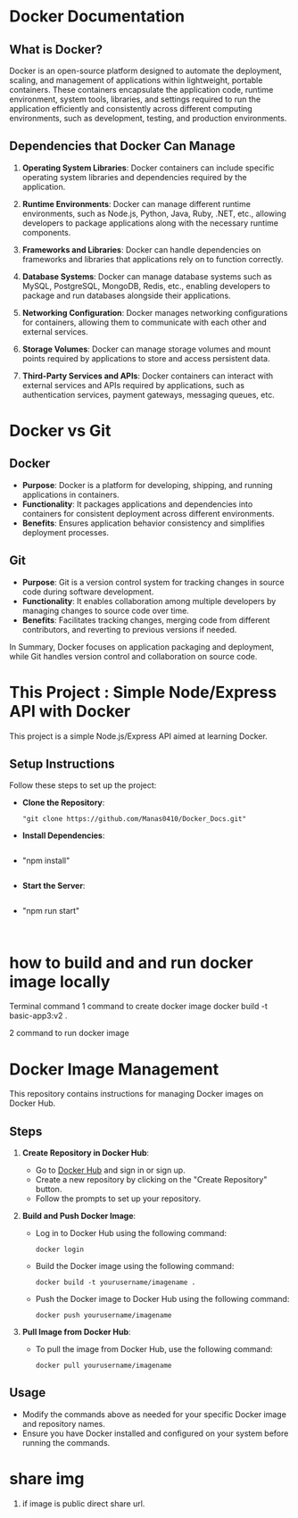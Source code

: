 # Docker Documentation

## What is Docker?

Docker is an open-source platform designed to automate the deployment, scaling, and management of applications within lightweight, portable containers. These containers encapsulate the application code, runtime environment, system tools, libraries, and settings required to run the application efficiently and consistently across different computing environments, such as development, testing, and production environments.

## Dependencies that Docker Can Manage

1. **Operating System Libraries**: Docker containers can include specific operating system libraries and dependencies required by the application.

2. **Runtime Environments**: Docker can manage different runtime environments, such as Node.js, Python, Java, Ruby, .NET, etc., allowing developers to package applications along with the necessary runtime components.

3. **Frameworks and Libraries**: Docker can handle dependencies on frameworks and libraries that applications rely on to function correctly.

4. **Database Systems**: Docker can manage database systems such as MySQL, PostgreSQL, MongoDB, Redis, etc., enabling developers to package and run databases alongside their applications.

5. **Networking Configuration**: Docker manages networking configurations for containers, allowing them to communicate with each other and external services.

6. **Storage Volumes**: Docker can manage storage volumes and mount points required by applications to store and access persistent data.

7. **Third-Party Services and APIs**: Docker containers can interact with external services and APIs required by applications, such as authentication services, payment gateways, messaging queues, etc.

# Docker vs Git

## Docker

- **Purpose**: Docker is a platform for developing, shipping, and running applications in containers.
- **Functionality**: It packages applications and dependencies into containers for consistent deployment across different environments.
- **Benefits**: Ensures application behavior consistency and simplifies deployment processes.

## Git

- **Purpose**: Git is a version control system for tracking changes in source code during software development.
- **Functionality**: It enables collaboration among multiple developers by managing changes to source code over time.
- **Benefits**: Facilitates tracking changes, merging code from different contributors, and reverting to previous versions if needed.

In Summary, Docker focuses on application packaging and deployment, while Git handles version control and collaboration on source code.

# This Project : Simple Node/Express API with Docker

This project is a simple Node.js/Express API aimed at learning Docker.

## Setup Instructions

Follow these steps to set up the project:
- **Clone the Repository**:

  ```
  "git clone https://github.com/Manas0410/Docker_Docs.git"
  ```
  
- **Install Dependencies**:
  ```
- "npm install"
  ```
  
- **Start the Server**:
  ```
- "npm run start"
  ```
   
# how to build and and run docker image locally
Terminal command 
1 command to create docker image 
docker build -t basic-app3:v2 . 

2 command to run docker image 

# Docker Image Management

This repository contains instructions for managing Docker images on Docker Hub.

## Steps

1. **Create Repository in Docker Hub**: 
   - Go to [Docker Hub](https://hub.docker.com/) and sign in or sign up.
   - Create a new repository by clicking on the "Create Repository" button.
   - Follow the prompts to set up your repository.

2. **Build and Push Docker Image**:
   - Log in to Docker Hub using the following command:
     ```
     docker login
     ```
   - Build the Docker image using the following command:
     ```
     docker build -t yourusername/imagename .
     ```
   - Push the Docker image to Docker Hub using the following command:
     ```
     docker push yourusername/imagename
     ```

3. **Pull Image from Docker Hub**:
   - To pull the image from Docker Hub, use the following command:
     ```
     docker pull yourusername/imagename
     ```

## Usage
- Modify the commands above as needed for your specific Docker image and repository names.
- Ensure you have Docker installed and configured on your system before running the commands.
# share img
1. if image is public direct share url.




